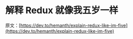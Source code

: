 # 解释 Redux 就像我五岁一样

原文：[https://dev.to/hemanth/explain-redux-like-im-five](https://dev.to/hemanth/explain-redux-like-im-five)